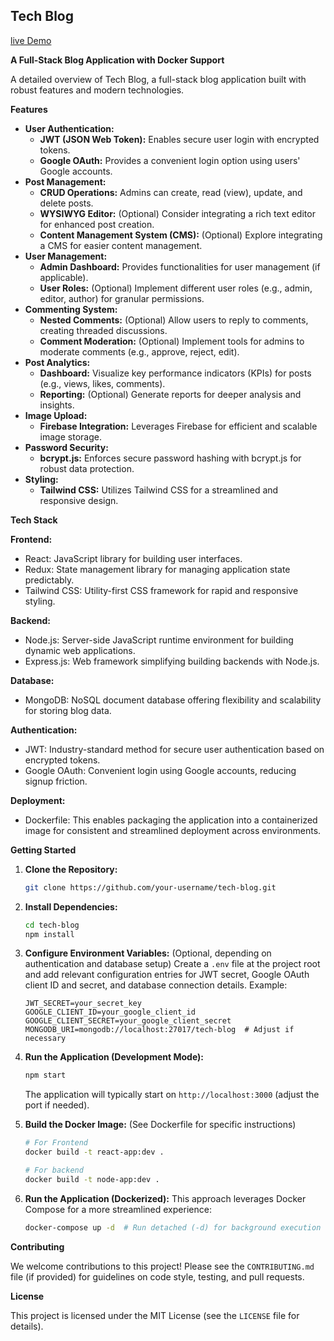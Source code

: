## Tech Blog
[live Demo](https://tech-blog-nsns.onrender.com/)

**A Full-Stack Blog Application with Docker Support**

A detailed overview of Tech Blog, a full-stack blog application built with robust features and modern technologies.

**Features**

* **User Authentication:**
    * **JWT (JSON Web Token):** Enables secure user login with encrypted tokens.
    * **Google OAuth:** Provides a convenient login option using users' Google accounts.
* **Post Management:**
    * **CRUD Operations:** Admins can create, read (view), update, and delete posts.
    * **WYSIWYG Editor:** (Optional) Consider integrating a rich text editor for enhanced post creation.
    * **Content Management System (CMS):** (Optional) Explore integrating a CMS for easier content management.
* **User Management:**
    * **Admin Dashboard:** Provides functionalities for user management (if applicable).
    * **User Roles:** (Optional) Implement different user roles (e.g., admin, editor, author) for granular permissions.
* **Commenting System:**
    * **Nested Comments:** (Optional) Allow users to reply to comments, creating threaded discussions.
    * **Comment Moderation:** (Optional) Implement tools for admins to moderate comments (e.g., approve, reject, edit).
* **Post Analytics:**
    * **Dashboard:** Visualize key performance indicators (KPIs) for posts (e.g., views, likes, comments).
    * **Reporting:** (Optional) Generate reports for deeper analysis and insights.
* **Image Upload:**
    * **Firebase Integration:** Leverages Firebase for efficient and scalable image storage.
* **Password Security:**
    * **bcrypt.js:** Enforces secure password hashing with bcrypt.js for robust data protection.
* **Styling:**
    * **Tailwind CSS:** Utilizes Tailwind CSS for a streamlined and responsive design.

**Tech Stack**

**Frontend:**
* React: JavaScript library for building user interfaces.
* Redux: State management library for managing application state predictably.
* Tailwind CSS: Utility-first CSS framework for rapid and responsive styling.

**Backend:**
* Node.js: Server-side JavaScript runtime environment for building dynamic web applications.
* Express.js: Web framework simplifying building backends with Node.js.

**Database:**
* MongoDB: NoSQL document database offering flexibility and scalability for storing blog data.

**Authentication:**
* JWT: Industry-standard method for secure user authentication based on encrypted tokens.
* Google OAuth: Convenient login using Google accounts, reducing signup friction.

**Deployment:**
* Dockerfile: This enables packaging the application into a containerized image for consistent and streamlined deployment across environments.

**Getting Started**

1. **Clone the Repository:**
   ```bash
   git clone https://github.com/your-username/tech-blog.git
   ```

2. **Install Dependencies:**
   ```bash
   cd tech-blog
   npm install
   ```

3. **Configure Environment Variables:** (Optional, depending on authentication and database setup)
   Create a `.env` file at the project root and add relevant configuration entries for JWT secret, Google OAuth client ID and secret, and database connection details. Example:
   ```
   JWT_SECRET=your_secret_key
   GOOGLE_CLIENT_ID=your_google_client_id
   GOOGLE_CLIENT_SECRET=your_google_client_secret
   MONGODB_URI=mongodb://localhost:27017/tech-blog  # Adjust if necessary
   ```

4. **Run the Application (Development Mode):**
   ```bash
   npm start
   ```
   The application will typically start on `http://localhost:3000` (adjust the port if needed).

5. **Build the Docker Image:** (See Dockerfile for specific instructions)
   ```bash
   # For Frontend
   docker build -t react-app:dev .

   # For backend
   docker build -t node-app:dev .
   ```

6. **Run the Application (Dockerized):**
    This approach leverages Docker Compose for a more streamlined experience:
   ```bash
   docker-compose up -d  # Run detached (-d) for background execution
   ```

**Contributing**

We welcome contributions to this project! Please see the `CONTRIBUTING.md` file (if provided) for guidelines on code style, testing, and pull requests.

**License**

This project is licensed under the MIT License (see the `LICENSE` file for details).
